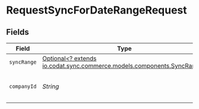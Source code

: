 # RequestSyncForDateRangeRequest


## Fields

| Field                                                                                                          | Type                                                                                                           | Required                                                                                                       | Description                                                                                                    | Example                                                                                                        |
| -------------------------------------------------------------------------------------------------------------- | -------------------------------------------------------------------------------------------------------------- | -------------------------------------------------------------------------------------------------------------- | -------------------------------------------------------------------------------------------------------------- | -------------------------------------------------------------------------------------------------------------- |
| `syncRange`                                                                                                    | [Optional<? extends io.codat.sync.commerce.models.components.SyncRange>](../../models/components/SyncRange.md) | :heavy_minus_sign:                                                                                             | N/A                                                                                                            |                                                                                                                |
| `companyId`                                                                                                    | *String*                                                                                                       | :heavy_check_mark:                                                                                             | Unique identifier for a company.                                                                               | 8a210b68-6988-11ed-a1eb-0242ac120002                                                                           |